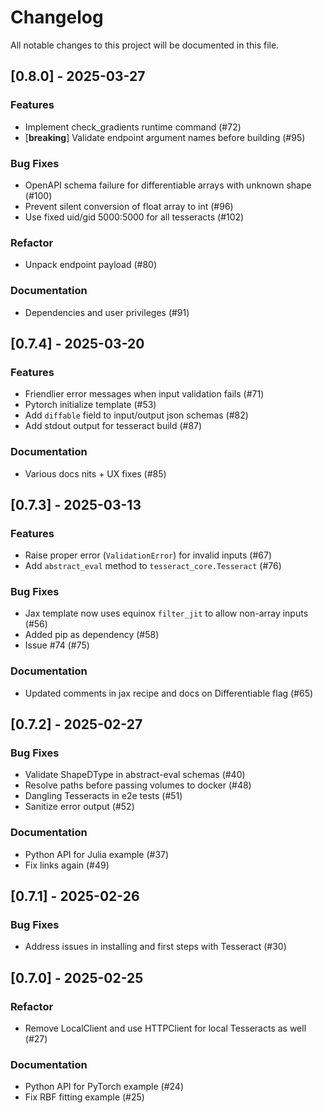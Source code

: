 # Changelog

All notable changes to this project will be documented in this file.

## [0.8.0] - 2025-03-27

### Features

- Implement check_gradients runtime command (#72)
- [**breaking**] Validate endpoint argument names before building (#95)

### Bug Fixes

- OpenAPI schema failure for differentiable arrays with unknown shape (#100)
- Prevent silent conversion of float array to int (#96)
- Use fixed uid/gid 5000:5000 for all tesseracts (#102)

### Refactor

- Unpack endpoint payload (#80)

### Documentation

- Dependencies and user privileges (#91)

## [0.7.4] - 2025-03-20

### Features

- Friendlier error messages when input validation fails (#71)
- Pytorch initialize template (#53)
- Add `diffable` field to input/output json schemas (#82)
- Add stdout output for tesseract build (#87)

### Documentation

- Various docs nits + UX fixes (#85)

## [0.7.3] - 2025-03-13

### Features

- Raise proper error (`ValidationError`) for invalid inputs (#67)
- Add `abstract_eval` method to `tesseract_core.Tesseract` (#76)

### Bug Fixes

- Jax template now uses equinox `filter_jit` to allow non-array inputs (#56)
- Added pip as dependency (#58)
- Issue #74 (#75)

### Documentation

- Updated comments in jax recipe and docs on Differentiable flag (#65)

## [0.7.2] - 2025-02-27

### Bug Fixes

- Validate ShapeDType in abstract-eval schemas (#40)
- Resolve paths before passing volumes to docker (#48)
- Dangling Tesseracts in e2e tests (#51)
- Sanitize error output (#52)

### Documentation

- Python API for Julia example (#37)
- Fix links again (#49)

## [0.7.1] - 2025-02-26

### Bug Fixes

- Address issues in installing and first steps with Tesseract (#30)

## [0.7.0] - 2025-02-25

### Refactor

- Remove LocalClient and use HTTPClient for local Tesseracts as well (#27)

### Documentation

- Python API for PyTorch example (#24)
- Fix RBF fitting example (#25)

<!-- generated by git-cliff -->
